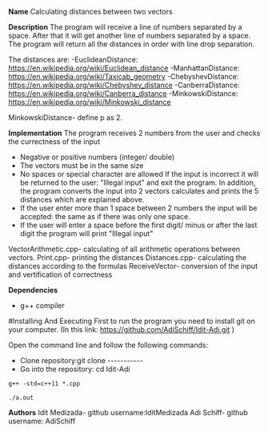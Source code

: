 
**Name**
Calculating distances between two vectors

**Description**
The program will receive a line of numbers separated by a space.
After that it will get another line of numbers separated by a space.
The program will return all the distances in order with line drop separation.

The distances are:
-EuclideanDistance: https://en.wikipedia.org/wiki/Euclidean_distance
-ManhattanDistance: https://en.wikipedia.org/wiki/Taxicab_geometry
-ChebyshevDistance: https://en.wikipedia.org/wiki/Chebyshev_distance
-CanberraDistance: https://en.wikipedia.org/wiki/Canberra_distance
-MinkowskiDistance: https://en.wikipedia.org/wiki/Minkowski_distance

MinkowskiDistance- define p as 2.

**Implementation**
The program  receives 2 numbers from the user and checks the currectness of the input
- Negative or positive numbers (integer/ double)
- The vectors must be in the same size
- No spaces or special character are allowed
If the input is incorrect it will be returned to the user: "Illegal input" and exit the program.
In addition, the program converts the input into 2 vectors calculates and prints the 5 distances 
which are explained above.
- If the user enter more than 1 space between 2 numbers the input will be accepted: the same as if there 
was only one space.
- If the  user will enter a space before the first digit/ minus or after the last digit the program will 
print "Illegal input"

VectorArithmetic.cpp- calculating of all arithmetic operations between vectors.
Print.cpp- printing the distances
Distances.cpp- calculating the distances according to the formulas
ReceiveVector- conversion of the input and vertification of correctness


**Dependencies**
- g++ compiler

#Installing And Executing
First to run the program you need to install git on your computer.
(In this link: https://github.com/AdiSchiff/Idit-Adi.git )

Open the command line and follow the following commands:
- Clone repository:git clone -----------
- Go into the repository: cd Idit-Adi

`g++ -std=c++11 *.cpp`

`./a.out`



**Authors**
Idit Medizada- github username:IditMedizada 
Adi Schiff- github username: AdiSchiff
